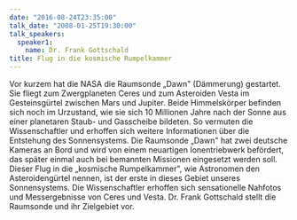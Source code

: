 ```yaml
---
date: "2016-08-24T23:35:00"
talk_date: "2008-01-25T19:30:00"
talk_speakers:
  speaker1:
    name: Dr. Frank Gottschald
title: Flug in die kosmische Rumpelkammer
---
```


Vor kurzem hat die NASA die Raumsonde „Dawn" (Dämmerung) gestartet. Sie fliegt zum Zwergplaneten Ceres und zum Asteroiden Vesta im Gesteinsgürtel zwischen Mars und Jupiter. Beide Himmelskörper befinden sich noch im Urzustand, wie sie sich 10 Millionen Jahre nach der Sonne aus einer planetaren Staub- und Gasscheibe bildeten. So vermuten die Wissenschaftler und erhoffen sich weitere Informationen über die Entstehung des Sonnensystems. Die Raumsonde „Dawn" hat zwei deutsche Kameras an Bord und wird von einem neuartigen Ionentriebwerk befördert, das später einmal auch bei bemannten Missionen eingesetzt werden soll. Dieser Flug in die „kosmische Rumpelkammer", wie Astronomen den Asteroidengürtel nennen, ist der erste in dieses Gebiet unseres Sonnensystems. Die Wissenschaftler erhoffen sich sensationelle Nahfotos und Messergebnisse von Ceres und Vesta.
Dr. Frank Gottschald stellt die Raumsonde und ihr Zielgebiet vor.
